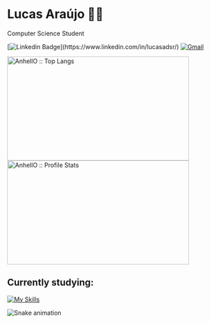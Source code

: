 # Lucas Araújo :man_technologist:
<p>Computer Science Student</p>

[![Linkedin Badge](https://img.shields.io/badge/-LinkedIn-blue?style=flat-square&logo=Linkedin&logoColor=white&link=https://www.linkedin.com/in/iago-ferreira-5277131a5/")](https://www.linkedin.com/in/lucasadsr/)
[![Gmail](https://img.shields.io/twitter/url?label=Mail&logo=gmail&style=social&url=https://mailto:lucasaraujodesa@hotmail.com)](mailto:lucasaraujodesa@hotmail.com)

<div>
 <img height="240px" width="420px" src="https://github-readme-stats.vercel.app/api/top-langs/?username=lucasadsr&langs_count=10&theme=github_dark&layout=compact" alt="AnhellO :: Top Langs" />
 <img height="240px" width="420px" src="https://github-readme-stats.vercel.app/api?username=lucasadsr&show_icons=true&theme=github_dark" alt="AnhellO :: Profile Stats" />
</div>

## Currently studying:
[![My Skills](https://skillicons.dev/icons?i=react,html,css,python)](https://skillicons.dev)
 


![Snake animation](https://github.com/devemdobro/devemdobro/blob/output/github-contribution-grid-snake.svg)
